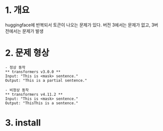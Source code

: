 # 1. 개요
huggingface에 반복되서 토큰이 나오는 문제가 있다. 버전 3에서는 문제가 없고, 3버전에서는 문제가 발생

# 2. 문제 형상

~~~
- 정상 동작
** transformers v3.0.0 **
Input: "This is <mask> sentence."
Output: "This is a partial sentence."

- 비정상 동작
** transformers v4.11.2 **
Input: "This is <mask> sentence."
Output: "ThisThis is a sentence."
~~~

# 3. install
    